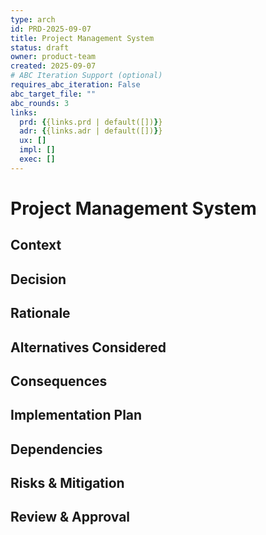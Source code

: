 ```yaml
---
type: arch
id: PRD-2025-09-07
title: Project Management System
status: draft
owner: product-team
created: 2025-09-07
# ABC Iteration Support (optional)
requires_abc_iteration: False
abc_target_file: ""
abc_rounds: 3
links:
  prd: {{links.prd | default([])}}
  adr: {{links.adr | default([])}}
  ux: []
  impl: []
  exec: []
---
```


# Project Management System

## Context
<!-- What is the background and context for this architecture? -->

## Decision
<!-- What architectural decision are we making? -->

## Rationale
<!-- Why did we choose this approach? -->

## Alternatives Considered
<!-- What other options did we evaluate? -->

## Consequences
<!-- What are the positive and negative consequences? -->

## Implementation Plan
<!-- How will this be implemented? -->

## Dependencies
<!-- What does this architecture depend on? -->

## Risks & Mitigation
<!-- What could go wrong and how will we handle it? -->

## Review & Approval
<!-- Who needs to review and approve this architecture? -->
